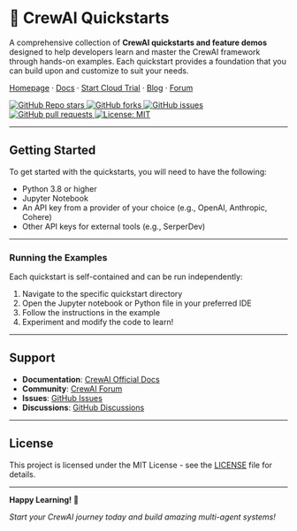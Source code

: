 # 🚀 CrewAI Quickstarts

A comprehensive collection of **CrewAI quickstarts and feature demos** designed to help developers learn and master the CrewAI framework through hands-on examples. Each quickstart provides a foundation that you can build upon and customize to suit your needs.

<p align="left">
  <a href="https://crewai.com">Homepage</a>
  ·
  <a href="https://docs.crewai.com">Docs</a>
  ·
  <a href="https://app.crewai.com">Start Cloud Trial</a>
  ·
  <a href="https://blog.crewai.com">Blog</a>
  ·
  <a href="https://community.crewai.com">Forum</a>
</p>

<p align="left">
  <a href="https://github.com/crewAIInc/crewAI-quickstarts">
    <img src="https://img.shields.io/github/stars/crewAIInc/crewAI-quickstarts" alt="GitHub Repo stars">
  </a>
  <a href="https://github.com/crewAIInc/crewAI-quickstarts/network/members">
    <img src="https://img.shields.io/github/forks/crewAIInc/crewAI-quickstarts" alt="GitHub forks">
  </a>
  <a href="https://github.com/crewAIInc/crewAI-quickstarts/issues">
    <img src="https://img.shields.io/github/issues/crewAIInc/crewAI-quickstarts" alt="GitHub issues">
  </a>
  <a href="https://github.com/crewAIInc/crewAI-quickstarts/pulls">
    <img src="https://img.shields.io/github/issues-pr/crewAIInc/crewAI-quickstarts" alt="GitHub pull requests">
  </a>
  <a href="https://opensource.org/licenses/MIT">
    <img src="https://img.shields.io/badge/License-MIT-green.svg" alt="License: MIT">
  </a>
</p>

---

## Getting Started

To get started with the quickstarts, you will need to have the following:

- Python 3.8 or higher
- Jupyter Notebook
- An API key from a provider of your choice (e.g., OpenAI, Anthropic, Cohere)
- Other API keys for external tools (e.g., SerperDev)

---

### Running the Examples

Each quickstart is self-contained and can be run independently:

1. Navigate to the specific quickstart directory
2. Open the Jupyter notebook or Python file in your preferred IDE
3. Follow the instructions in the example
4. Experiment and modify the code to learn!

---

## Support

- **Documentation**: [CrewAI Official Docs](https://docs.crewai.com/)
- **Community**: [CrewAI Forum](https://community.crewai.com/)
- **Issues**: [GitHub Issues](https://github.com/crewAIInc/crewAI-quickstarts/issues)
- **Discussions**: [GitHub Discussions](https://github.com/crewAIInc/crewAI-quickstarts/discussions)

---

## License

This project is licensed under the MIT License - see the [LICENSE](LICENSE) file for details.

---

**Happy Learning! 🎉**

*Start your CrewAI journey today and build amazing multi-agent systems!*